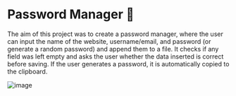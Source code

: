 # Password Manager 🔐
The aim of this project was to create a password manager, where the user can input the name of the website, username/email, and password (or generate a random password) and append them to a file. 
It checks if any field was left empty and asks the user whether the data inserted is correct before saving. If the user generates a password, it is automatically copied to the clipboard.    

   ![image](https://github.com/damachad/Python_exercises/assets/128734978/a896a77f-9798-4daf-b13b-97764639c07c)
